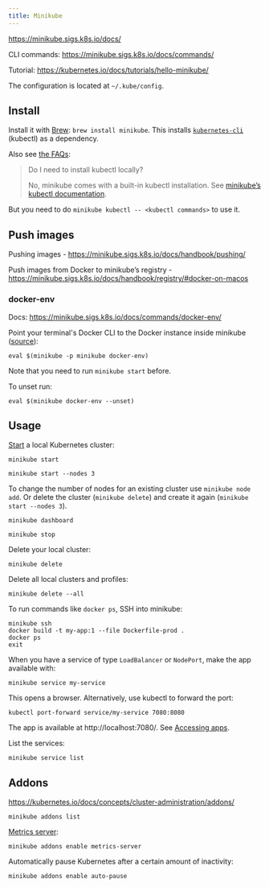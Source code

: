 ```yaml
---
title: Minikube
---
```


https://minikube.sigs.k8s.io/docs/

CLI commands: https://minikube.sigs.k8s.io/docs/commands/

Tutorial: https://kubernetes.io/docs/tutorials/hello-minikube/

The configuration is located at `~/.kube/config`.

## Install

Install it with [Brew](https://formulae.brew.sh/formula/minikube#default): `brew install minikube`. This installs [`kubernetes-cli`](https://formulae.brew.sh/formula/kubernetes-cli) (kubectl) as a dependency.

Also see [the FAQs](https://minikube.sigs.k8s.io/docs/faq/#do-i-need-to-install-kubectl-locally):

> Do I need to install kubectl locally?
>
> No, minikube comes with a built-in kubectl installation. See [minikube’s kubectl documentation](https://minikube.sigs.k8s.io/docs/handbook/kubectl/).

But you need to do `minikube kubectl -- <kubectl commands>` to use it.

## Push images

Pushing images - https://minikube.sigs.k8s.io/docs/handbook/pushing/

Push images from Docker to minikube’s registry - https://minikube.sigs.k8s.io/docs/handbook/registry/#docker-on-macos

### docker-env

Docs: https://minikube.sigs.k8s.io/docs/commands/docker-env/

Point your terminal's Docker CLI to the Docker instance inside minikube ([source](https://minikube.sigs.k8s.io/docs/tutorials/docker_desktop_replacement/)):

```shell
eval $(minikube -p minikube docker-env)
```

Note that you need to run `minikube start` before.

To unset run:

```shell
eval $(minikube docker-env --unset)
```

## Usage

[Start](https://minikube.sigs.k8s.io/docs/commands/start/) a local Kubernetes cluster:

```shell
minikube start
```

```shell
minikube start --nodes 3
```

To change the number of nodes for an existing cluster use `minikube node add`. Or delete the cluster (`minikube delete`) and create it again (`minikube start --nodes 3`).

```shell
minikube dashboard
```

```shell
minikube stop
```

Delete your local cluster:

```shell
minikube delete
```

Delete all local clusters and profiles:

```shell
minikube delete --all
```

To run commands like `docker ps`, SSH into minikube:

```shell
minikube ssh
docker build -t my-app:1 --file Dockerfile-prod .
docker ps
exit
```

When you have a service of type `LoadBalancer` or `NodePort`, make the app available with:

```shell
minikube service my-service
```

This opens a browser. Alternatively, use kubectl to forward the port:

```shell
kubectl port-forward service/my-service 7080:8080
```

The app is available at http://localhost:7080/. See [Accessing apps](https://minikube.sigs.k8s.io/docs/handbook/accessing/).

List the services:

```shell
minikube service list
```

## Addons

https://kubernetes.io/docs/concepts/cluster-administration/addons/

```shell
minikube addons list
```

[Metrics server](https://kubernetes.io/docs/tasks/debug/debug-cluster/resource-metrics-pipeline/):

```shell
minikube addons enable metrics-server
```

Automatically pause Kubernetes after a certain amount of inactivity:

```shell
minikube addons enable auto-pause
```

